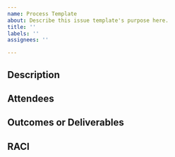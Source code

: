 ```yaml
---
name: Process Template
about: Describe this issue template's purpose here.
title: ''
labels: ''
assignees: ''

---
```


## Description
## Attendees
## Outcomes or Deliverables
## RACI
